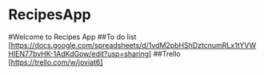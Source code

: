 # RecipesApp

#Welcome to Recipes App
##To do list
[https://docs.google.com/spreadsheets/d/1vdM2pbHShDztcnumRLx1tYVWHlEN77bvHK-1AdKdGow/edit?usp=sharing]
##Trello
[https://trello.com/w/joviat6]
